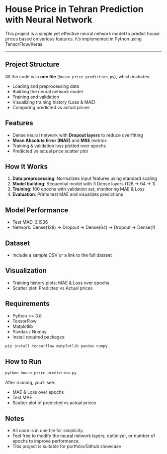 # House Price in Tehran Prediction with Neural Network 

This project is a simple yet effective neural network model to predict house prices based on various features. It’s implemented in Python using TensorFlow/Keras.

---

## Project Structure

 All the code is in **one file** (`house_price_prediction.py`), which includes:

- Loading and preprocessing data
- Building the neural network model
- Training and validation
- Visualizing training history (Loss & MAE)
- Comparing predicted vs actual prices

## Features

- Dense neural network with **Dropout layers** to reduce overfitting
- **Mean Absolute Error (MAE)** and **MSE** metrics
- Training & validation loss plotted over epochs
- Predicted vs actual price scatter plot

## How It Works

1. **Data preprocessing**: Normalizes input features using standard scaling
2. **Model building**: Sequential model with 3 Dense layers (128 → 64 → 1)
3. **Training**: 100 epochs with validation set, monitoring MAE & Loss
4. **Evaluation**: Prints test MAE and visualizes predictions


## Model Performance

- Test MAE: 0.1936
- Network: Dense(128) → Dropout → Dense(64) → Dropout → Dense(1)

## Dataset

- Include a sample CSV or a link to the full dataset

## Visualization

- Training history plots: MAE & Loss over epochs
- Scatter plot: Predicted vs Actual prices

## Requirements

- Python >= 3.8
- TensorFlow
- Matplotlib
- Pandas / Numpy
- Install required packages:
```bash
pip install tensorflow matplotlib pandas numpy
```

## How to Run
```bash
python house_price_prediction.py
```

After running, you’ll see:
- MAE & Loss over epochs
- Test MAE 
- Scatter plot of predicted vs actual prices

## Notes

- All code is in one file for simplicity.
- Feel free to modify the neural network layers, optimizer, or number of epochs to improve performance.
- This project is suitable for portfolio/Github showcase
